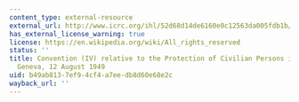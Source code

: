 ```yaml
---
content_type: external-resource
external_url: http://www.icrc.org/ihl/52d68d14de6160e0c12563da005fdb1b/6756482d86146898c125641e004aa3c5?OpenDocument
has_external_license_warning: true
license: https://en.wikipedia.org/wiki/All_rights_reserved
status: ''
title: Convention (IV) relative to the Protection of Civilian Persons in Time of War.
  Geneva, 12 August 1949
uid: b49ab813-7ef9-4cf4-a7ee-db8d60e68e2c
wayback_url: ''
---
```

